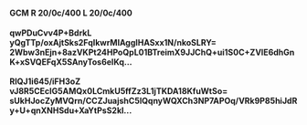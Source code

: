 #### GCM R 20/0c/400 L 20/0c/400
**qwPDuCvv4P+BdrkL**<br/>**yQgTTp/oxAjtSks2FqIkwrMlAggIHASxx1N/nkoSLRY=**<br/>**2Wbw3nEjn+8azVKPt24HPoQpL01BTreimX9JJChQ+ui1S0C+ZVlE6dhGnK+xSVQEFqX5SAnyTos6elKq...**<br/><br/>
**RlQJ1i645/iFH3oZ**<br/>**vJ8R5CEcIG5AMQx0LCmkU5ffZz3L1jTKDA18KfuWtSo=**<br/>**sUkHJocZyMVQrn/CCZJuajshC5lQqnyWQXCh3NP7APOq/VRk9P85hiJdRy+U+qnXNHSdu+XaYtPsS2kl...**